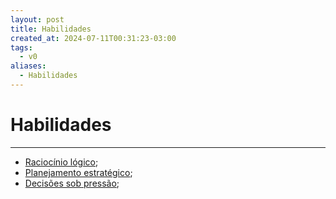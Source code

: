 ```yaml
---
layout: post
title: Habilidades
created_at: 2024-07-11T00:31:23-03:00
tags:
  - v0
aliases:
  - Habilidades
---
```

# Habilidades
---

- [Raciocínio lógico](_insight/2024/07/2024-07-07-Raciocínio_logico.md);
- [Planejamento estratégico](_insight/2024/07/2024-07-07-Planejamento_estrategico.md);
- [Decisões sob pressão](_insight/2024/07/2024-07-07-Decisoes_sob_pressao.md);